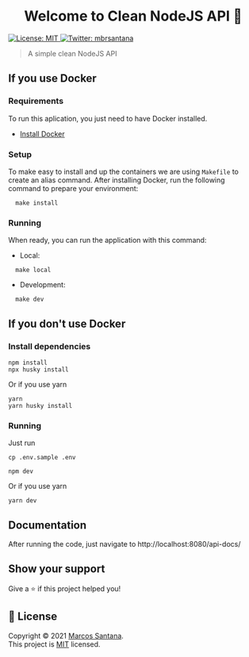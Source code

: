 <h1 align="center">Welcome to Clean NodeJS API 👋</h1>
<p>
  <a href="LICENSE" target="_blank">
    <img alt="License: MIT" src="https://img.shields.io/badge/License-MIT-green.svg" />
  </a>
  <a href="https://twitter.com/mbrsantana" target="_blank">
    <img alt="Twitter: mbrsantana" src="https://img.shields.io/twitter/follow/mbrsantana.svg?style=social" />
  </a>
</p>

> A simple clean NodeJS API

## If you use Docker

### Requirements

To run this aplication, you just need to have Docker installed.

- [Install Docker](https://www.docker.com/get-docker)

### Setup

To make easy to install and up the containers we are using `Makefile` to create
an alias command. After installing Docker, run the following command to prepare your environment:

```
  make install
```

### Running

When ready, you can run the application with this command:

- Local:

```
  make local
```

- Development:

```
  make dev
```

## If you don't use Docker

### Install dependencies

```
npm install
npx husky install
```

Or if you use yarn

```
yarn
yarn husky install
```

### Running

Just run

```
cp .env.sample .env
```

```
npm dev
```

Or if you use yarn

```
yarn dev
```

## Documentation

After running the code, just navigate to http://localhost:8080/api-docs/

## Show your support

Give a ⭐️ if this project helped you!

## 📝 License

Copyright © 2021 [Marcos Santana](https://github.com/marcos-brs).<br />
This project is [MIT](LICENSE) licensed.
